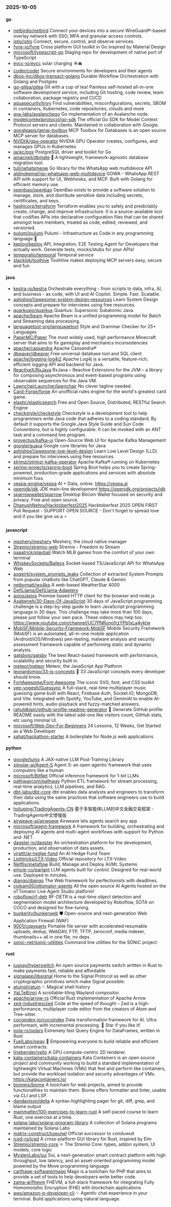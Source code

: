 ### 2025-10-05

#### go
* [netbirdio/netbird](https://github.com/netbirdio/netbird) Connect your devices into a secure WireGuard®-based overlay network with SSO, MFA and granular access controls.
* [istio/istio](https://github.com/istio/istio) Connect, secure, control, and observe services.
* [fyne-io/fyne](https://github.com/fyne-io/fyne) Cross platform GUI toolkit in Go inspired by Material Design
* [microsoft/typescript-go](https://github.com/microsoft/typescript-go) Staging repo for development of native port of TypeScript
* [evcc-io/evcc](https://github.com/evcc-io/evcc) solar charging ☀️🚘
* [coder/coder](https://github.com/coder/coder) Secure environments for developers and their agents
* [dbos-inc/dbos-transact-golang](https://github.com/dbos-inc/dbos-transact-golang) Durable Workflow Orchestration with Golang and Postgres
* [go-gitea/gitea](https://github.com/go-gitea/gitea) Git with a cup of tea! Painless self-hosted all-in-one software development service, including Git hosting, code review, team collaboration, package registry and CI/CD
* [aquasecurity/trivy](https://github.com/aquasecurity/trivy) Find vulnerabilities, misconfigurations, secrets, SBOM in containers, Kubernetes, code repositories, clouds and more
* [ava-labs/avalanchego](https://github.com/ava-labs/avalanchego) Go implementation of an Avalanche node.
* [modelcontextprotocol/go-sdk](https://github.com/modelcontextprotocol/go-sdk) The official Go SDK for Model Context Protocol servers and clients. Maintained in collaboration with Google.
* [googleapis/genai-toolbox](https://github.com/googleapis/genai-toolbox) MCP Toolbox for Databases is an open source MCP server for databases.
* [NVIDIA/gpu-operator](https://github.com/NVIDIA/gpu-operator) NVIDIA GPU Operator creates, configures, and manages GPUs in Kubernetes
* [jackc/pgx](https://github.com/jackc/pgx) PostgreSQL driver and toolkit for Go
* [amacneil/dbmate](https://github.com/amacneil/dbmate) 🚀 A lightweight, framework-agnostic database migration tool.
* [tulir/whatsmeow](https://github.com/tulir/whatsmeow) Go library for the WhatsApp web multidevice API
* [aldinokemal/go-whatsapp-web-multidevice](https://github.com/aldinokemal/go-whatsapp-web-multidevice) GOWA - WhatsApp REST API with support for UI, Webhooks, and MCP. Built with Golang for efficient memory use.
* [openbao/openbao](https://github.com/openbao/openbao) OpenBao exists to provide a software solution to manage, store, and distribute sensitive data including secrets, certificates, and keys.
* [hashicorp/terraform](https://github.com/hashicorp/terraform) Terraform enables you to safely and predictably create, change, and improve infrastructure. It is a source-available tool that codifies APIs into declarative configuration files that can be shared amongst team members, treated as code, edited, reviewed, and versioned.
* [pulumi/pulumi](https://github.com/pulumi/pulumi) Pulumi - Infrastructure as Code in any programming language 🚀
* [keploy/keploy](https://github.com/keploy/keploy) API, Integration, E2E Testing Agent for Developers that actually work. Generate tests, mocks/stubs for your APIs!
* [temporalio/temporal](https://github.com/temporalio/temporal) Temporal service
* [stacklok/toolhive](https://github.com/stacklok/toolhive) ToolHive makes deploying MCP servers easy, secure and fun

#### java
* [kestra-io/kestra](https://github.com/kestra-io/kestra) Orchestrate everything - from scripts to data, infra, AI, and business - as code, with UI and AI Copilot. Simple. Fast. Scalable.
* [ashishps1/awesome-system-design-resources](https://github.com/ashishps1/awesome-system-design-resources) Learn System Design concepts and prepare for interviews using free resources.
* [quarkusio/quarkus](https://github.com/quarkusio/quarkus) Quarkus: Supersonic Subatomic Java.
* [apache/beam](https://github.com/apache/beam) Apache Beam is a unified programming model for Batch and Streaming data processing.
* [languagetool-org/languagetool](https://github.com/languagetool-org/languagetool) Style and Grammar Checker for 25+ Languages
* [PaperMC/Paper](https://github.com/PaperMC/Paper) The most widely used, high performance Minecraft server that aims to fix gameplay and mechanics inconsistencies
* [apache/cassandra](https://github.com/apache/cassandra) Apache Cassandra®
* [dbeaver/dbeaver](https://github.com/dbeaver/dbeaver) Free universal database tool and SQL client
* [apache/logging-log4j2](https://github.com/apache/logging-log4j2) Apache Log4j is a versatile, feature-rich, efficient logging API and backend for Java.
* [ReactiveX/RxJava](https://github.com/ReactiveX/RxJava) RxJava – Reactive Extensions for the JVM – a library for composing asynchronous and event-based programs using observable sequences for the Java VM.
* [LawnchairLauncher/lawnchair](https://github.com/LawnchairLauncher/lawnchair) No clever tagline needed.
* [Card-Forge/forge](https://github.com/Card-Forge/forge) An unofficial rules engine for the world's greatest card game.
* [elastic/elasticsearch](https://github.com/elastic/elasticsearch) Free and Open Source, Distributed, RESTful Search Engine
* [checkstyle/checkstyle](https://github.com/checkstyle/checkstyle) Checkstyle is a development tool to help programmers write Java code that adheres to a coding standard. By default it supports the Google Java Style Guide and Sun Code Conventions, but is highly configurable. It can be invoked with an ANT task and a command line program.
* [provectus/kafka-ui](https://github.com/provectus/kafka-ui) Open-Source Web UI for Apache Kafka Management
* [google/guava](https://github.com/google/guava) Google core libraries for Java
* [ashishps1/awesome-low-level-design](https://github.com/ashishps1/awesome-low-level-design) Learn Low Level Design (LLD) and prepare for interviews using free resources.
* [strimzi/strimzi-kafka-operator](https://github.com/strimzi/strimzi-kafka-operator) Apache Kafka® running on Kubernetes
* [spring-projects/spring-boot](https://github.com/spring-projects/spring-boot) Spring Boot helps you to create Spring-powered, production-grade applications and services with absolute minimum fuss.
* [vespa-engine/vespa](https://github.com/vespa-engine/vespa) AI + Data, online. https://vespa.ai
* [openjdk/jdk](https://github.com/openjdk/jdk) JDK main-line development https://openjdk.org/projects/jdk
* [sparrowwallet/sparrow](https://github.com/sparrowwallet/sparrow) Desktop Bitcoin Wallet focused on security and privacy. Free and open source.
* [DhanushNehru/Hacktoberfest2025](https://github.com/DhanushNehru/Hacktoberfest2025) Hacktoberfest 2025 OPEN FIRST Pull Request - SUPPORT OPEN SOURCE - Don't forget to spread love and if you like give us a ⭐️

#### javascript
* [meshery/meshery](https://github.com/meshery/meshery) Meshery, the cloud native manager
* [Stremio/stremio-web](https://github.com/Stremio/stremio-web) Stremio - Freedom to Stream
* [paaatrick/playball](https://github.com/paaatrick/playball) Watch MLB games from the comfort of your own terminal
* [WhiskeySockets/Baileys](https://github.com/WhiskeySockets/Baileys) Socket-based TS/JavaScript API for WhatsApp Web
* [asgeirtj/system_prompts_leaks](https://github.com/asgeirtj/system_prompts_leaks) Collection of extracted System Prompts from popular chatbots like ChatGPT, Claude & Gemini
* [netbymatt/ws4kp](https://github.com/netbymatt/ws4kp) A web-based WeatherStar 4000
* [DefiLlama/DefiLlama-Adapters](https://github.com/DefiLlama/DefiLlama-Adapters)
* [axios/axios](https://github.com/axios/axios) Promise based HTTP client for the browser and node.js
* [Asabeneh/30-Days-Of-JavaScript](https://github.com/Asabeneh/30-Days-Of-JavaScript) 30 days of JavaScript programming challenge is a step-by-step guide to learn JavaScript programming language in 30 days. This challenge may take more than 100 days, please just follow your own pace. These videos may help too: https://www.youtube.com/channel/UC7PNRuno1rzYPb1xLa4yktw
* [MobSF/Mobile-Security-Framework-MobSF](https://github.com/MobSF/Mobile-Security-Framework-MobSF) Mobile Security Framework (MobSF) is an automated, all-in-one mobile application (Android/iOS/Windows) pen-testing, malware analysis and security assessment framework capable of performing static and dynamic analysis.
* [gatsbyjs/gatsby](https://github.com/gatsbyjs/gatsby) The best React-based framework with performance, scalability and security built in.
* [meteor/meteor](https://github.com/meteor/meteor) Meteor, the JavaScript App Platform
* [leonardomso/33-js-concepts](https://github.com/leonardomso/33-js-concepts) 📜 33 JavaScript concepts every developer should know.
* [FortAwesome/Font-Awesome](https://github.com/FortAwesome/Font-Awesome) The iconic SVG, font, and CSS toolkit
* [yep-yogesh/Guessync](https://github.com/yep-yogesh/Guessync) A full-stack, real-time multiplayer music guessing game built with React, Firebase Auth, Socket.IO, MongoDB, and Vite. Integrated with Spotify, YouTube, and GeminiAI to enable AI-powered hints, audio playback and fuzzy-matched answers.
* [rahuldkjain/github-profile-readme-generator](https://github.com/rahuldkjain/github-profile-readme-generator) 🚀 Generate GitHub profile README easily with the latest add-ons like visitors count, GitHub stats, etc using minimal UI.
* [microsoft/Web-Dev-For-Beginners](https://github.com/microsoft/Web-Dev-For-Beginners) 24 Lessons, 12 Weeks, Get Started as a Web Developer
* [sahat/hackathon-starter](https://github.com/sahat/hackathon-starter) A boilerplate for Node.js web applications

#### python
* [google/tunix](https://github.com/google/tunix) A JAX-native LLM Post-Training Library
* [simular-ai/Agent-S](https://github.com/simular-ai/Agent-S) Agent S: an open agentic framework that uses computers like a human
* [microsoft/BitNet](https://github.com/microsoft/BitNet) Official inference framework for 1-bit LLMs
* [pathwaycom/pathway](https://github.com/pathwaycom/pathway) Python ETL framework for stream processing, real-time analytics, LLM pipelines, and RAG.
* [dbt-labs/dbt-core](https://github.com/dbt-labs/dbt-core) dbt enables data analysts and engineers to transform their data using the same practices that software engineers use to build applications.
* [hsliuping/TradingAgents-CN](https://github.com/hsliuping/TradingAgents-CN) 基于多智能体LLM的中文金融交易框架 - TradingAgents中文增强版
* [airweave-ai/airweave](https://github.com/airweave-ai/airweave) Airweave lets agents search any app
* [microsoft/agent-framework](https://github.com/microsoft/agent-framework) A framework for building, orchestrating and deploying AI agents and multi-agent workflows with support for Python and .NET.
* [dagster-io/dagster](https://github.com/dagster-io/dagster) An orchestration platform for the development, production, and observation of data assets.
* [virattt/ai-hedge-fund](https://github.com/virattt/ai-hedge-fund) An AI Hedge Fund Team
* [Lightricks/LTX-Video](https://github.com/Lightricks/LTX-Video) Official repository for LTX-Video
* [Netflix/metaflow](https://github.com/Netflix/metaflow) Build, Manage and Deploy AI/ML Systems
* [emcie-co/parlant](https://github.com/emcie-co/parlant) LLM agents built for control. Designed for real-world use. Deployed in minutes.
* [django/django](https://github.com/django/django) The Web framework for perfectionists with deadlines.
* [coleam00/ottomator-agents](https://github.com/coleam00/ottomator-agents) All the open source AI Agents hosted on the oTTomator Live Agent Studio platform!
* [roboflow/rf-detr](https://github.com/roboflow/rf-detr) RF-DETR is a real-time object detection and segmentation model architecture developed by Roboflow, SOTA on COCO and designed for fine-tuning.
* [bunkerity/bunkerweb](https://github.com/bunkerity/bunkerweb) 🛡️ Open-source and next-generation Web Application Firewall (WAF)
* [9001/copyparty](https://github.com/9001/copyparty) Portable file server with accelerated resumable uploads, dedup, WebDAV, FTP, TFTP, zeroconf, media indexer, thumbnails++ all in one file, no deps
* [sonic-net/sonic-utilities](https://github.com/sonic-net/sonic-utilities) Command line utilities for the SONiC project

#### rust
* [juspay/hyperswitch](https://github.com/juspay/hyperswitch) An open source payments switch written in Rust to make payments fast, reliable and affordable
* [signalapp/libsignal](https://github.com/signalapp/libsignal) Home to the Signal Protocol as well as other cryptographic primitives which make Signal possible.
* [atuinsh/atuin](https://github.com/atuinsh/atuin) ✨ Magical shell history
* [YaLTeR/niri](https://github.com/YaLTeR/niri) A scrollable-tiling Wayland compositor.
* [apache/arrow-rs](https://github.com/apache/arrow-rs) Official Rust implementation of Apache Arrow
* [zed-industries/zed](https://github.com/zed-industries/zed) Code at the speed of thought – Zed is a high-performance, multiplayer code editor from the creators of Atom and Tree-sitter.
* [cocoindex-io/cocoindex](https://github.com/cocoindex-io/cocoindex) Data transformation framework for AI. Ultra performant, with incremental processing. 🌟 Star if you like it!
* [pola-rs/polars](https://github.com/pola-rs/polars) Extremely fast Query Engine for DataFrames, written in Rust
* [FuelLabs/sway](https://github.com/FuelLabs/sway) 🌴 Empowering everyone to build reliable and efficient smart contracts.
* [linebender/vello](https://github.com/linebender/vello) A GPU compute-centric 2D renderer.
* [kata-containers/kata-containers](https://github.com/kata-containers/kata-containers) Kata Containers is an open source project and community working to build a standard implementation of lightweight Virtual Machines (VMs) that feel and perform like containers, but provide the workload isolation and security advantages of VMs. https://katacontainers.io/
* [biomejs/biome](https://github.com/biomejs/biome) A toolchain for web projects, aimed to provide functionalities to maintain them. Biome offers formatter and linter, usable via CLI and LSP.
* [dandavison/delta](https://github.com/dandavison/delta) A syntax-highlighting pager for git, diff, grep, and blame output
* [mainmatter/100-exercises-to-learn-rust](https://github.com/mainmatter/100-exercises-to-learn-rust) A self-paced course to learn Rust, one exercise at a time.
* [solana-labs/solana-program-library](https://github.com/solana-labs/solana-program-library) A collection of Solana programs maintained by Solana Labs
* [matrix-construct/tuwunel](https://github.com/matrix-construct/tuwunel) Official successor to conduwuit
* [iced-rs/iced](https://github.com/iced-rs/iced) A cross-platform GUI library for Rust, inspired by Elm
* [Stremio/stremio-core](https://github.com/Stremio/stremio-core) ⚛️ The Stremio Core: types, addon system, UI models, core logic
* [MystenLabs/sui](https://github.com/MystenLabs/sui) Sui, a next-generation smart contract platform with high throughput, low latency, and an asset-oriented programming model powered by the Move programming language
* [carthage-software/mago](https://github.com/carthage-software/mago) Mago is a toolchain for PHP that aims to provide a set of tools to help developers write better code.
* [zama-ai/fhevm](https://github.com/zama-ai/fhevm) FHEVM, a full-stack framework for integrating Fully Homomorphic Encryption (FHE) with blockchain applications
* [aws/amazon-q-developer-cli](https://github.com/aws/amazon-q-developer-cli) ✨ Agentic chat experience in your terminal. Build applications using natural language.
